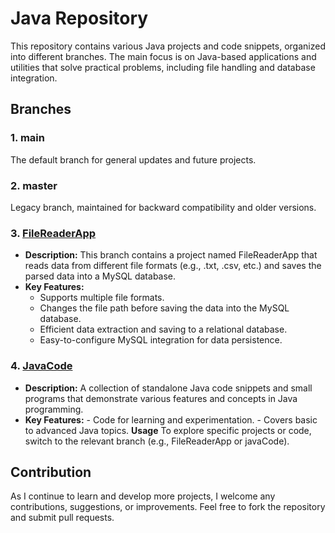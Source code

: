 # Java Repository
This repository contains various Java projects and code snippets, organized into different branches. The main focus is on Java-based applications and utilities that solve practical problems, including file handling and database integration.

## Branches
### 1. main
The default branch for general updates and future projects.
### 2. master
Legacy branch, maintained for backward compatibility and older versions.
### 3. [FileReaderApp](https://github.com/abhi8127/Java/tree/FileReaderApp)
- **Description:** This branch contains a project named FileReaderApp that reads data from different file formats (e.g., .txt, .csv, etc.) and saves the parsed data into a MySQL database.
- **Key Features:**
    - Supports multiple file formats.
    - Changes the file path before saving the data into the MySQL database.
    - Efficient data extraction and saving to a relational database.
    - Easy-to-configure MySQL integration for data persistence.
### 4. [JavaCode](https://github.com/abhi8127/Java/tree/JavaCode/src)
- **Description:** A collection of standalone Java code snippets and small programs that demonstrate various features and concepts in Java programming.
- **Key Features:**
      - Code for learning and experimentation.
      - Covers basic to advanced Java topics.
**Usage**
 To explore specific projects or code, switch to the relevant branch (e.g., FileReaderApp or javaCode).
## Contribution
As I continue to learn and develop more projects, I welcome any contributions, suggestions, or improvements. Feel free to fork the repository and submit pull requests.

